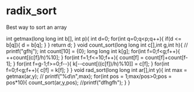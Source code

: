 # radix_sort
Best way to sort an array

int getmax(long long int b[], int p){
    int d=0;
    for(int q=0;q<p;q++){
        if(d <= b[q]){
            d = b[q];
        }
    }
    return d;
}
void count_sort(long long int c[],int g,int h){
    // printf("gfhj");
    int count[10] = {0};
    long long int k[g];
    for(int f=0;f<g;f++){
        ++count[(c[f]/h)%10];
    }
    for(int f=1;f<=10;f++){
        count[f] = count[f]+count[f-1];
    }
    for(int f=g-1;f>=0;f--){
        k[--count[((c[f])/h)%10]] = c[f];
    }
    for(int f=0;f<g;f++){
        c[f] = k[f];
    }
}
void rad_sort(long long int ar[],int y){
    int max = getmax(ar,y);
    // printf("%d\n",max);
    for(int pos = 1;max/pos>0;pos = pos*10){
        count_sort(ar,y,pos);
        //printf("dfhgfh");
    }
}
